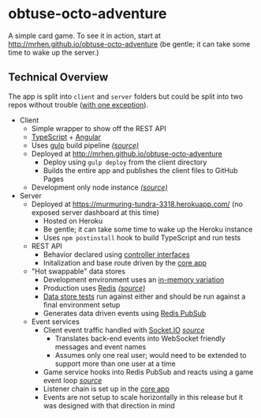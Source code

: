 # obtuse-octo-adventure

A simple card game. To see it in action, start at http://mrhen.github.io/obtuse-octo-adventure (be gentle; it can take some time to wake up the server.)

## Technical Overview

The app is split into `client` and `server` folders but could be split into two repos without trouble ([with one exception](https://github.com/MrHen/obtuse-octo-adventure/blob/master/server/src/api.d.ts)).

* Client
  * Simple wrapper to show off the REST API
  * [TypeScript](http://www.typescriptlang.org/) + [Angular](https://angularjs.org/)
  * Uses [gulp](http://gulpjs.com/) build pipeline _[(source)](https://github.com/MrHen/obtuse-octo-adventure/blob/master/client/gulpfile.js)_
  * Deployed at http://mrhen.github.io/obtuse-octo-adventure
    * Deploy using `gulp deploy` from the client directory
    * Builds the entire app and publishes the client files to GitHub Pages
  * Development only node instance _[(source)](https://github.com/MrHen/obtuse-octo-adventure/blob/master/client/src/app.ts)_
* Server
  * Deployed at https://murmuring-tundra-3318.herokuapp.com/ (no exposed server dashboard at this time)
    * Hosted on Heroku
    * Be gentle; it can take some time to wake up the Heroku instance
    * Uses `npm postinstall` hook to build TypeScript and run tests
  * REST API
     * Behavior declared using [controller interfaces](https://github.com/MrHen/obtuse-octo-adventure/blob/master/server/src/routes/Routes.ts)
     * Initalization and base route driven by the [core app](https://github.com/MrHen/obtuse-octo-adventure/blob/master/server/src/app.ts#L45)
  * "Hot swappable" data stores
    * Development environment uses an [in-memory variation](https://github.com/MrHen/obtuse-octo-adventure/blob/master/server/src/datastore/DataStoreMemory.ts)
    * Production uses [Redis](http://redis.io/) _[(source)](https://github.com/MrHen/obtuse-octo-adventure/blob/master/server/src/datastore/DataStoreRedis.ts)_
    * [Data store tests](https://github.com/MrHen/obtuse-octo-adventure/blob/master/server/src/datastore/DataStore.spec.ts) run against either and should be run against a final environment setup
    * Generates data driven events using [Redis PubSub](http://redis.io/topics/pubsub)
  * Event services
    * Client event traffic handled with [Socket.IO](http://socket.io/) _[source](https://github.com/MrHen/obtuse-octo-adventure/blob/master/server/src/services/Sockets.ts)_
       * Translates back-end events into WebSocket friendly messages and event names
       * Assumes only one real user; would need to be extended to support more than one user at a time
    * Game service hooks into Redis PubSub and reacts using a game event loop _[source](https://github.com/MrHen/obtuse-octo-adventure/blob/master/server/src/services/GameService.ts)_
    * Listener chain is set up in the [core app](https://github.com/MrHen/obtuse-octo-adventure/blob/master/server/src/app.ts#L80)
    * Events are not setup to scale horizontally in this release but it was designed with that direction in mind
